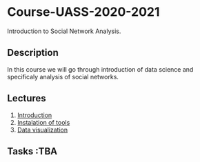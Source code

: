 # Course-UASS-2020-2021
Introduction to Social Network Analysis.

## Description
In this course we will go through introduction of data science and specificaly analysis of social networks.

## Lectures 
1. [Introduction](/lectures/lecture1.md) 
1. [Instalation of tools](/lectures/lecture2.md) 
1. [Data visualization](/lectures/lecture3.md) 

## Tasks :TBA

